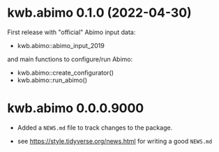 # kwb.abimo 0.1.0 (2022-04-30)

First release with "official" Abimo input data:

* kwb.abimo::abimo_input_2019

and main functions to configure/run Abimo:

* kwb.abimo::create_configurator()
* kwb.abimo::run_abimo()

# kwb.abimo 0.0.0.9000

* Added a `NEWS.md` file to track changes to the package.

* see https://style.tidyverse.org/news.html for writing a good `NEWS.md`



